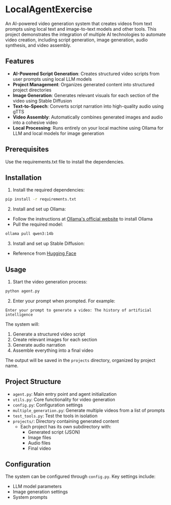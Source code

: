 # LocalAgentExercise

An AI-powered video generation system that creates videos from text prompts using local text and image-to-text models and other tools. This project demonstrates the integration of multiple AI technologies to automate video creation, including script generation, image generation, audio synthesis, and video assembly.

## Features

- **AI-Powered Script Generation**: Creates structured video scripts from user prompts using local LLM models
- **Project Management**: Organizes generated content into structured project directories
- **Image Generation**: Generates relevant visuals for each section of the video using Stable Diffusion
- **Text-to-Speech**: Converts script narration into high-quality audio using gTTS
- **Video Assembly**: Automatically combines generated images and audio into a cohesive video
- **Local Processing**: Runs entirely on your local machine using Ollama for LLM and local models for image generation


## Prerequisites

Use the requirements.txt file to install the dependencies.

## Installation

1. Install the required dependencies:
```bash
pip install -r requirements.txt
```

2. Install and set up Ollama:
- Follow the instructions at [Ollama's official website](https://ollama.ai) to install Ollama
- Pull the required model:
```bash
ollama pull qwen3:14b
```

3. Install and set up Stable Diffusion:
- Reference from [Hugging Face](https://huggingface.co/stabilityai/stable-diffusion-xl-base-1.0)

## Usage

1. Start the video generation process:
```bash
python agent.py
```

2. Enter your prompt when prompted. For example:
```
Enter your prompt to generate a video: The history of artificial intelligence
```

The system will:
1. Generate a structured video script
2. Create relevant images for each section
3. Generate audio narration
4. Assemble everything into a final video

The output will be saved in the `projects` directory, organized by project name.

## Project Structure

- `agent.py`: Main entry point and agent initialization
- `utils.py`: Core functionality for video generation
- `config.py`: Configuration settings
- `multiple_generation.py`: Generate multiple videos from a list of prompts
- `test_tools.py`: Test the tools in isolation
- `projects/`: Directory containing generated content
  - Each project has its own subdirectory with:
    - Generated script (JSON)
    - Image files
    - Audio files
    - Final video

## Configuration

The system can be configured through `config.py`. Key settings include:
- LLM model parameters
- Image generation settings
- System prompts